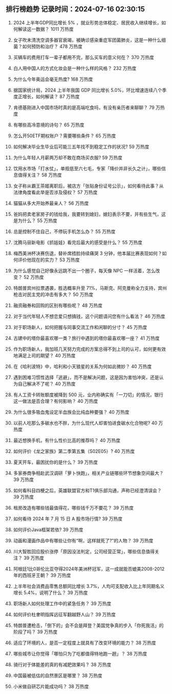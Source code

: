 
## 排行榜趋势 记录时间：2024-07-16 02:30:15
  
  1. 2024 上半年GDP同比增长 5% ，就业形势总体稳定、居民收入继续增长，如何解读这一数据？ 1011 万热度
    
  2. 女子吹未清洗空调多器官衰竭，被确诊感染重症军团菌肺炎，这是一种什么细菌？如何预防和治疗？ 478 万热度
    
  3. 买辆车的费用打车一辈子都用不完，那么买车的意义何在？ 370 万热度
    
  4. 白人用中国人的方式化妆会是一种什么样的风格？ 232 万热度
    
  5. 为什么今年奥运会毫无热度? 168 万热度
    
  6. 据国家统计局，2024 上半年我国 GDP 同比增长 5.0%，环比增速连续八个季度正增长，如何解读？ 87 万热度
    
  7. 肯德基刚进入中国市场时真的是高端吃食吗，有没有亲历者来聊聊？ 79 万热度
    
  8. 有哪些高冷意境的诗句？ 65 万热度
    
  9. 怎么开50ETF期权账户？需要哪些条件？ 65 万热度
    
  10. 如何解决毕业生毕业后可能三五年找不到稳定工作的状况? 59 万热度
    
  11. 为什么年轻人月薪两万却不敢在商场买衣服? 59 万热度
    
  12. 饮用水市场「打水仗」，单瓶低至六七毛，专家「降价并非长久之计」，哪些信息值得关注？ 58 万热度
    
  13. 女子称从霸王茶姬离职后，被店方「张贴身份证号公示」，如何看待此事？从法律角度看此举是否涉及侵权？ 57 万热度
    
  14. 猫猫从多大开始养最亲人？ 56 万热度
    
  15. 爸妈把卖老家房子的钱给我，我要转到媳妇，媳妇表示不要，并有些生气，这是为什么？ 55 万热度
    
  16. 总是控制不住自己，不停玩手机怎么办？ 55 万热度
    
  17. 沈腾马丽新电影《抓娃娃》看完后最大的感受是什么？ 55 万热度
    
  18. 梅西美洲杯决赛伤退，替补席捂脸持续痛哭 3 分钟，他本届比赛表现如何？如何评价他现在的实力？ 53 万热度
    
  19. 为什么感觉自己好像永远跳不出一个圈子，每天像 NPC 一样活着，怎么改变？ 52 万热度
    
  20. 特朗普宾州拉票遇袭，胜选概率升至 71%，马斯克、阿克曼称全力支持，宾州枪击对民主党的冲击有多大？ 50 万热度
    
  21. 融资融券和回购的区别有哪些呢？ 48 万热度
    
  22. 对于当代年轻人不想恋爱只想搞钱，这个问题请问您有什么看法？ 46 万热度
    
  23. 对于职场新人，如何把握与同事交流工作和闲聊的分寸？ 45 万热度
    
  24. 古建中的塔你最喜欢哪一类？旅行中遇到的塔你最喜欢哪一座？ 41 万热度
    
  25. 作为职场新人，我加班几天努力完成的方案总得不到上司的认可，如何更有效地满足上司的期望？ 40 万热度
    
  26. 在《哈利波特》中，哈利和小天狼星的关系为何如此微妙？ 40 万热度
    
  27. 遇到困难习惯性选择「逃避」，而不是解决问题，这是因为害怕冲突，还是认为自己解决不了呢？ 40 万热度
    
  28. 有人工资卡转账额度被降到 500 元，业内称确实有「一刀切」的情况，银行这一做法是否合理？有何影响？ 40 万热度
    
  29. 为什么很多吸血鬼设定半血族会比纯血种要强？ 40 万热度
    
  30. 以前人吃那么多碳水也不胖，为什么现代人却害怕进食碳水化合物呢? 40 万热度
    
  31. 最近想换手机，有什么性价比高的推荐吗？ 40 万热度
    
  32. 如何评价《龙之家族》第二季第五集（S02E05）? 40 万热度
    
  33. 夏天开车，最困扰你的是什么？ 39 万热度
    
  34. 多家券商争相赴武汉调研「萝卜快跑」，相关产业链哪些环节想象空间最大？ 39 万热度
    
  35. 如何看科目四梗之后，英雄联盟官方和T1俱乐部沟通，声称已经澄清误会？ 39 万热度
    
  36. 租房改造有哪些钱最值得花，哪些钱千万不要花？ 39 万热度
    
  37. 如何看待 2024 年 7 月 15 日 A 股市场行情? 39 万热度
    
  38. 如何评价Java框架若依? 39 万热度
    
  39. 动画和漫画作品中有哪些让你有“啊，这样就死了?”的人物？ 39 万热度
    
  40. 川大智胜回应股价涨停「原因没法判定，公司经营正常」，哪些信息值得关注？ 39 万热度
    
  41. 阿根廷1比0哥伦比亚夺得2024年美洲杯冠军，这一成就能否媲美2008-2012年的西班牙王朝？ 39 万热度
    
  42. 上半年社会消费品零售总额同比增长 3.7%，人均可支配收入比上年同期名义增长 5.4%，说明了什么？ 39 万热度
    
  43. 职场新人如何处理工作中的紧急任务？ 39 万热度
    
  44. 如何评价杜聿明指挥远征军翻越野人山？ 39 万热度
    
  45. 特朗普遭枪击，「倒下的」会不会是拜登？美国党争真的步入「你死我活」的阶段了吗？ 39 万热度
    
  46. 适应了环境的人，是否一定程度上就具有了改变环境的能力？ 38 万热度
    
  47. 哪些城市让你觉得「哪怕只为了吃都值得特地跑一趟」？ 38 万热度
    
  48. 骑行对于体能差的真的有减肥效果吗？ 38 万热度
    
  49. 中国最被低估的自然景区是哪里？ 38 万热度
    
  50. 小米做自研芯片能成功吗？ 38 万热度
    
